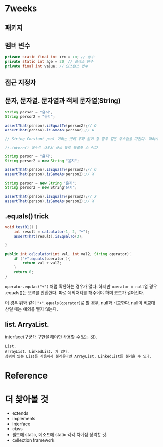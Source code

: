 # 7weeks

## 패키지

## 멤버 변수

```java
private static final int TEN = 10; // 상수
private static int age = 20; // 클래스 변수
private final int value; // 인스턴스 변수
```

## 접근 지정자

## 문자, 문자열. 문자열과 객체 문자열(String)
```java
String person = "윤지";
String person2 = "윤지";

assertThat(person).isEqualTo(person2);// O
assertThat(person).isSameAs(person2);// O

// String Constant pool 이라는 곳에 위와 같이 할 경우 같은 주소값을 가진다. 따라서 isSameAs()가 작동한다.

//.intern() 메소드 사용시 상속 풀로 등록할 수 있다.

String person = "윤지";
String person2 = new String "윤지";

assertThat(person).isEqualTo(person2);// O
assertThat(person).isSameAs(person2);// X

String person = new String "윤지";
String person2 = new String"윤지";

assertThat(person).isEqualTo(person2);// X
assertThat(person).isSameAs(person2);// X
```

## .equals() trick
```java
void test01() {
    int result = calculator(1, 2, "+");
    assertThat(result).isEqualTo(3);

}

public int calculator(int val, int val2, String operator){
    if ("+".equals(operator)){
        return val + val2;
    }
    return 0;
}
```

```operator.equlas("+")``` 처럼 확인하는 경우가 많다. 하지만 ```operator = null```일 경우 .equals()는 오류를 반환한다. 따로 예외처리를 해주어야 하며 코드가 길어진다.

이 경우 위와 같이 ```"+".equals(operator)```로 할 경우, null과 비교한다. null이 비교대상일 때는 예외를 뱉지 않는다.


## list. ArryaList.
interface(구군가 구현을 해야만 사용할 수 있는 것). 

```
List.
ArrayList. LinkedList. 가 있다.
상위에 있는 List를 사용해서 불러온다면 ArrayList, LinkedList를 불러올 수 있다.
```


# Reference


# 더 찾아볼 것
- extends
- implements
- interface
- class
- 필드에 static, 메소드에 static 각각 차이점 정리할 것.
- collection framework
